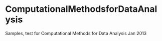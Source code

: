 ComputationalMethodsforDataAnalysis
===================================

Samples, test for Computational Methods for Data Analysis Jan 2013
